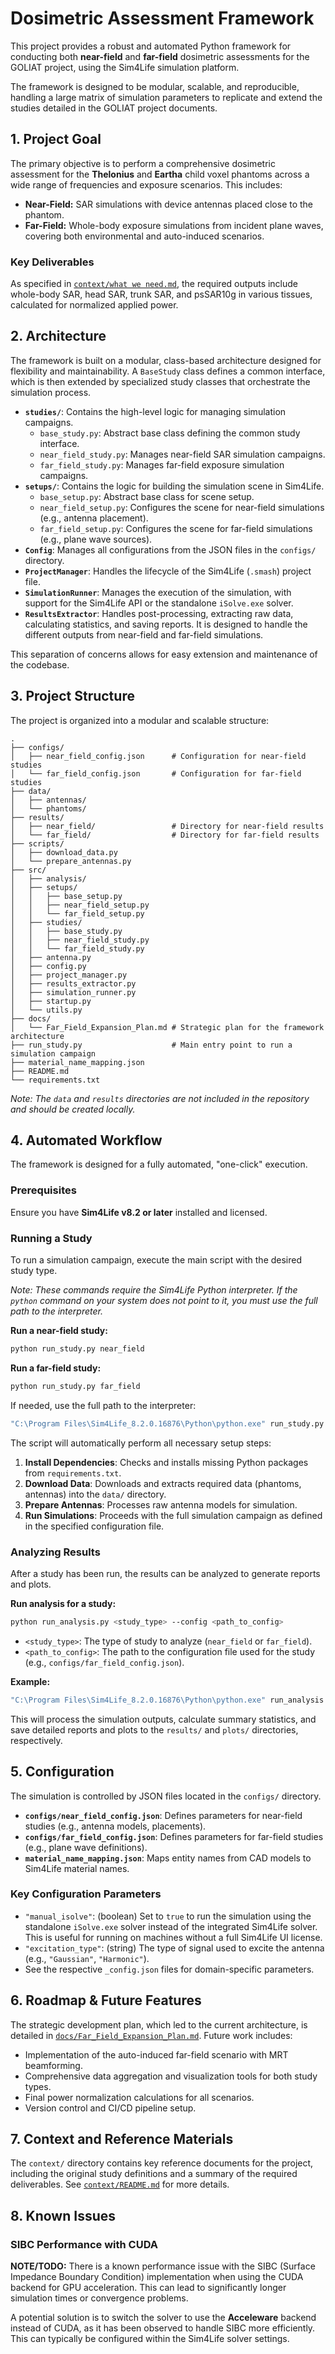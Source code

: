 # Dosimetric Assessment Framework

This project provides a robust and automated Python framework for conducting both **near-field** and **far-field** dosimetric assessments for the GOLIAT project, using the Sim4Life simulation platform.

The framework is designed to be modular, scalable, and reproducible, handling a large matrix of simulation parameters to replicate and extend the studies detailed in the GOLIAT project documents.

## 1. Project Goal

The primary objective is to perform a comprehensive dosimetric assessment for the **Thelonius** and **Eartha** child voxel phantoms across a wide range of frequencies and exposure scenarios. This includes:
- **Near-Field:** SAR simulations with device antennas placed close to the phantom.
- **Far-Field:** Whole-body exposure simulations from incident plane waves, covering both environmental and auto-induced scenarios.

### Key Deliverables

As specified in [`context/what we need.md`](context/what%20we%20need.md:1), the required outputs include whole-body SAR, head SAR, trunk SAR, and psSAR10g in various tissues, calculated for normalized applied power.

## 2. Architecture

The framework is built on a modular, class-based architecture designed for flexibility and maintainability. A `BaseStudy` class defines a common interface, which is then extended by specialized study classes that orchestrate the simulation process.

-   **`studies/`**: Contains the high-level logic for managing simulation campaigns.
    -   `base_study.py`: Abstract base class defining the common study interface.
    -   `near_field_study.py`: Manages near-field SAR simulation campaigns.
    -   `far_field_study.py`: Manages far-field exposure simulation campaigns.
-   **`setups/`**: Contains the logic for building the simulation scene in Sim4Life.
    -   `base_setup.py`: Abstract base class for scene setup.
    -   `near_field_setup.py`: Configures the scene for near-field simulations (e.g., antenna placement).
    -   `far_field_setup.py`: Configures the scene for far-field simulations (e.g., plane wave sources).
-   **`Config`**: Manages all configurations from the JSON files in the `configs/` directory.
-   **`ProjectManager`**: Handles the lifecycle of the Sim4Life (`.smash`) project file.
-   **`SimulationRunner`**: Manages the execution of the simulation, with support for the Sim4Life API or the standalone `iSolve.exe` solver.
-   **`ResultsExtractor`**: Handles post-processing, extracting raw data, calculating statistics, and saving reports. It is designed to handle the different outputs from near-field and far-field simulations.

This separation of concerns allows for easy extension and maintenance of the codebase.

## 3. Project Structure

The project is organized into a modular and scalable structure:

```
.
├── configs/
│   ├── near_field_config.json      # Configuration for near-field studies
│   └── far_field_config.json       # Configuration for far-field studies
├── data/
│   ├── antennas/
│   └── phantoms/
├── results/
│   ├── near_field/                 # Directory for near-field results
│   └── far_field/                  # Directory for far-field results
├── scripts/
│   ├── download_data.py
│   └── prepare_antennas.py
├── src/
│   ├── analysis/
│   ├── setups/
│   │   ├── base_setup.py
│   │   ├── near_field_setup.py
│   │   └── far_field_setup.py
│   ├── studies/
│   │   ├── base_study.py
│   │   ├── near_field_study.py
│   │   └── far_field_study.py
│   ├── antenna.py
│   ├── config.py
│   ├── project_manager.py
│   ├── results_extractor.py
│   ├── simulation_runner.py
│   ├── startup.py
│   └── utils.py
├── docs/
│   └── Far_Field_Expansion_Plan.md # Strategic plan for the framework architecture
├── run_study.py                    # Main entry point to run a simulation campaign
├── material_name_mapping.json
├── README.md
└── requirements.txt
```

*Note: The `data` and `results` directories are not included in the repository and should be created locally.*

## 4. Automated Workflow

The framework is designed for a fully automated, "one-click" execution.

### Prerequisites

Ensure you have **Sim4Life v8.2 or later** installed and licensed.

### Running a Study

To run a simulation campaign, execute the main script with the desired study type.

*Note: These commands require the Sim4Life Python interpreter. If the `python` command on your system does not point to it, you must use the full path to the interpreter.*

**Run a near-field study:**
```bash
python run_study.py near_field
```

**Run a far-field study:**
```bash
python run_study.py far_field
```

If needed, use the full path to the interpreter:
```bash
"C:\Program Files\Sim4Life_8.2.0.16876\Python\python.exe" run_study.py far_field
```

The script will automatically perform all necessary setup steps:
1.  **Install Dependencies**: Checks and installs missing Python packages from `requirements.txt`.
2.  **Download Data**: Downloads and extracts required data (phantoms, antennas) into the `data/` directory.
3.  **Prepare Antennas**: Processes raw antenna models for simulation.
4.  **Run Simulations**: Proceeds with the full simulation campaign as defined in the specified configuration file.

### Analyzing Results

After a study has been run, the results can be analyzed to generate reports and plots.

**Run analysis for a study:**
```bash
python run_analysis.py <study_type> --config <path_to_config>
```

-   `<study_type>`: The type of study to analyze (`near_field` or `far_field`).
-   `<path_to_config>`: The path to the configuration file used for the study (e.g., `configs/far_field_config.json`).

**Example:**
```bash
"C:\Program Files\Sim4Life_8.2.0.16876\Python\python.exe" run_analysis.py far_field --config "configs/far_field_config.json"
```

This will process the simulation outputs, calculate summary statistics, and save detailed reports and plots to the `results/` and `plots/` directories, respectively.

## 5. Configuration

The simulation is controlled by JSON files located in the `configs/` directory.

-   **`configs/near_field_config.json`**: Defines parameters for near-field studies (e.g., antenna models, placements).
-   **`configs/far_field_config.json`**: Defines parameters for far-field studies (e.g., plane wave definitions).
-   **`material_name_mapping.json`**: Maps entity names from CAD models to Sim4Life material names.

### Key Configuration Parameters

-   `"manual_isolve"`: (boolean) Set to `true` to run the simulation using the standalone `iSolve.exe` solver instead of the integrated Sim4Life solver. This is useful for running on machines without a full Sim4Life UI license.
-   `"excitation_type"`: (string) The type of signal used to excite the antenna (e.g., `"Gaussian"`, `"Harmonic"`).
-   See the respective `_config.json` files for domain-specific parameters.

## 6. Roadmap & Future Features

The strategic development plan, which led to the current architecture, is detailed in [`docs/Far_Field_Expansion_Plan.md`](docs/Far_Field_Expansion_Plan.md). Future work includes:
-   Implementation of the auto-induced far-field scenario with MRT beamforming.
-   Comprehensive data aggregation and visualization tools for both study types.
-   Final power normalization calculations for all scenarios.
-   Version control and CI/CD pipeline setup.

## 7. Context and Reference Materials

The `context/` directory contains key reference documents for the project, including the original study definitions and a summary of the required deliverables. See [`context/README.md`](context/README.md) for more details.
## 8. Known Issues

### SIBC Performance with CUDA

**NOTE/TODO:** There is a known performance issue with the SIBC (Surface Impedance Boundary Condition) implementation when using the CUDA backend for GPU acceleration. This can lead to significantly longer simulation times or convergence problems.

A potential solution is to switch the solver to use the **Acceleware** backend instead of CUDA, as it has been observed to handle SIBC more efficiently. This can typically be configured within the Sim4Life solver settings.